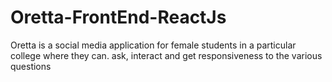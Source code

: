 # Oretta-FrontEnd-ReactJs
Oretta is a social media application for female students in a particular college where they can. ask, interact and get responsiveness to the various questions
